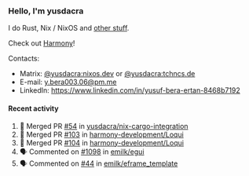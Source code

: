 ### Hello, I'm yusdacra

I do Rust, Nix / NixOS and [other stuff](https://yusdacra.gitlab.io/about).

Check out [Harmony](https://github.com/harmony-development)!

Contacts:
- Matrix: [@yusdacra:nixos.dev](https://matrix.to/#/@yusdacra:nixos.dev) or [@yusdacra:tchncs.de](https://matrix.to/#/@yusdacra:tchncs.de)
- E-mail: y.bera003.06@pm.me
- LinkedIn: https://www.linkedin.com/in/yusuf-bera-ertan-8468b7192

#### Recent activity

<!--START_SECTION:activity-->
1. 🎉 Merged PR [#54](https://github.com/yusdacra/nix-cargo-integration/pull/54) in [yusdacra/nix-cargo-integration](https://github.com/yusdacra/nix-cargo-integration)
2. 🎉 Merged PR [#103](https://github.com/harmony-development/Loqui/pull/103) in [harmony-development/Loqui](https://github.com/harmony-development/Loqui)
3. 🎉 Merged PR [#104](https://github.com/harmony-development/Loqui/pull/104) in [harmony-development/Loqui](https://github.com/harmony-development/Loqui)
4. 🗣 Commented on [#1098](https://github.com/emilk/egui/issues/1098) in [emilk/egui](https://github.com/emilk/egui)
5. 🗣 Commented on [#44](https://github.com/emilk/eframe_template/issues/44) in [emilk/eframe_template](https://github.com/emilk/eframe_template)
<!--END_SECTION:activity-->
